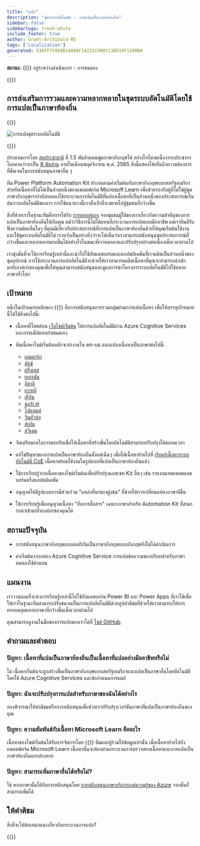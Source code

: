 ```yaml
---
title: "แปล"
description: "ชุดระบบอัตโนมัติ - การแปลเป็นภาษาท้องถิ่น"
sidebar: false
sidebarlogo: fresh-white
include_footer: true
author: Grant-Archibald-MS
tags: ['Localization']
generated: 53AFF7C6E0B1889AF1A221C000C138D19F1390BA
---
```


**สถานะ:** {{<externalImage src="https://github.githubassets.com/images/icons/emoji/unicode/1f6a7.png" size="16x16" text="Construction Icon">}} อยู่ระหว่างดําเนินการ - การทดลอง

{{<toc>}}

## การส่งเสริมการรวมและความหลากหลายในชุดระบบอัตโนมัติโดยใช้การแปลเป็นภาษาท้องถิ่น

{{<border>}}

![การแปลชุดระบบอัตโนมัติ](/images/automation-kit-localization.png)

{{</border>}}

ประมาณการโดย [สหประชาชาติ](https://hr.un.org/unhq/languages/english) ที่ 1.5 พันล้านคนพูดภาษาอังกฤษได้ อย่างไรก็ตามเนื่องจากประชากรโลกคาดว่าจะเป็น [8 พันล้าน](https://www.un.org/en/desa/world-population-reach-8-billion-15-november-2022) ภายในเดือนพฤศจิกายน พ.ศ. 2565 สิ่งนี้แสดงให้เห็นถึงความต้องการที่ชัดเจนในการสนับสนุนภาษาอื่น ๆ

ทีม Power Platform Automation Kit ทํางานตามค่าเริ่มต้นกับภาษาอังกฤษแบบสหรัฐอเมริกาสําหรับเนื้อหาที่ไม่ได้เป็นส่วนหนึ่งของแพลตฟอร์ม Microsoft Learn เพื่อช่วยรองรับผู้ที่ไม่ใช่ผู้พูดภาษาอังกฤษเรากําลังทดลองใช้กระบวนการอัตโนมัติที่แปลงเนื้อหาที่เป็นส่วนหนึ่งของประสบการณ์เริ่มต้นระบบอัตโนมัติของเรา การใช้แนวทางนี้เราตั้งเป้าที่จะขยายไปสู่ชุมชนที่กว้างขึ้น

สิ่งที่ช่วยเราในฐานะทีมคือการได้รับ [การตอบสนอง](/th#provide-feedback) จากชุมชนผู้ใช้ของเราเกี่ยวกับความสําคัญของการแปลเป็นภาษาท้องถิ่นให้กับคุณ แม้ว่าวิธีการนี้ไม่ได้แทนที่กระบวนการแปลแบบมืออาชีพ แต่เรายินดีรับฟังความคิดเห็นใดๆ ที่คุณมีเกี่ยวกับประสบการณ์ที่การแปลเป็นภาษาท้องถิ่นช่วยให้คุณเริ่มต้นใช้งานและใช้ชุดระบบอัตโนมัติได้ เราหวังเป็นอย่างยิ่งว่าจะได้เห็นว่าเราสามารถสนับสนุนชุดประสบการณ์ที่กว้างขึ้นและหลากหลายมากขึ้นได้อย่างไรในขณะที่เราทดลองและปรับปรุงอย่างต่อเนื่องเมื่อเวลาผ่านไป

เรามุ่งมั่นที่จะใช้การเรียนรู้เหล่านี้และนําไปใช้กับแดชบอร์ดและแอปพลิเคชันที่เราผลิตเป็นส่วนหนึ่งของชุดอุปกรณ์ การใช้กระบวนการแปลอัตโนมัติจะช่วยให้เราสามารถผลิตเนื้อหาที่คุณจะสามารถนําเข้ามายังองค์กรของคุณเพื่อให้คุณสามารถสนับสนุนและดูแลการนําโครงการระบบอัตโนมัติไปใช้หลายภาษาทั่วโลก

## เป้าหมาย

หนึ่งในเป้าหมายหลักของ {{<product-name>}} คือการสนับสนุนการรวมกลุ่มผ่านการแปลเนื้อหา เพื่อให้บรรลุเป้าหมายนี้ให้ใช้สิ่งต่อไปนี้:

- เนื้อหาที่โฮสต์บน [เว็บไซต์เริ่มต้น](https://aka.ms/ak4pp/starter) ให้การแปลอัตโนมัติผ่าน Azure Cognitive Services และการแม็ปแบบกําหนดเอง

- ทีมเนื้อหาไซต์เริ่มต้นหลักจะทํางานใน en-us และแปลงเนื้อหาเป็นภาษาต่อไปนี้:

  - [เดนมาร์ก](https://microsoft.github.io/powercat-automation-kit/da/)
  - [ดัทช์](https://microsoft.github.io/powercat-automation-kit/nl/)
  - [ฝรั่งเศส](https://microsoft.github.io/powercat-automation-kit/fr/)
  - [เยอรมัน](https://microsoft.github.io/powercat-automation-kit/de/) 
  - [อิตาลี](https://microsoft.github.io/powercat-automation-kit/it/)
  - [เกาหลี](https://microsoft.github.io/powercat-automation-kit/ko/)
  - [ญี่ปุ่น](https://microsoft.github.io/powercat-automation-kit/ja/)
  - [นอร์เวย์](https://microsoft.github.io/powercat-automation-kit/nb/)
  - [โปแลนด์](https://microsoft.github.io/powercat-automation-kit/pl/)
  - [จีนตัวย่อ](https://microsoft.github.io/powercat-automation-kit/zh-hans)
  - [สเปน](https://microsoft.github.io/powercat-automation-kit/es/)
  - [สวีเดน](https://microsoft.github.io/powercat-automation-kit/sv/)

- จัดเตรียมกลไกการตอบรับเพื่อให้เนื้อหาที่สร้างขึ้นโดยอัตโนมัติสามารถปรับปรุงได้ตลอดเวลา

- แก้ไขปัญหาของการแปลเป็นภาษาท้องถิ่นตั้งแต่เนิ่นๆ เพื่อให้เนื้อหาย้ายไปที่ [เรียนรู้เนื้อหาระบบอัตโนมัติ CoE](https://aka.ms/AutomationCoE) เนื้อหาพร้อมใช้งานในรูปแบบที่แปลเป็นภาษาท้องถิ่นแล้ว

- ใช้การเรียนรู้จากเนื้อหาของไซต์เริ่มต้นเพื่อปรับปรุงแอสเซท Kit อื่นๆ เช่น รายงานเทมเพลตแดชบอร์ดหรือแอปพลิเคชัน

- อนุญาตให้มีรูปแบบการมีส่วนร่วม "แหล่งที่มาของฝูงชน" ที่ช่วยให้การเปลี่ยนแปลงภาษาดีขึ้น

- ใช้การเรียนรู้เพื่ออนุญาตเนื้อหา "ฮับการสื่อสาร" เฉพาะภาษาสําหรับ Automation Kit ที่สามารถนําเข้ามายังองค์กรของคุณได้

## สถานะปัจจุบัน

- การสนับสนุนภาษาอังกฤษแบบอเมริกันเป็นภาษาอังกฤษแบบอังกฤษยังไม่ได้ดําเนินการ

- ค่าเริ่มต้นจากกล่อง Azure Cognitive Service การแปลข้อความของบริบทสําหรับภาษาทดลองใช้ด้านบน

## แผนงาน

เราวางแผนที่จะนําการเรียนรู้เหล่านี้ไปใช้กับแดชบอร์ด Power BI และ Power Apps ที่เราใช้เพื่อให้เราในฐานะทีมสามารถปรับขนาดเป็นการแปลอัตโนมัติด้วยลูปคําติชมที่ช่วยให้เราสามารถให้การครอบคลุมหลายภาษาที่กว้างขึ้นเมื่อเวลาผ่านไป

คุณสามารถดูงานในมือของการแปลของเราได้ที่ [ไซต์ GitHub](https://github.com/microsoft/powercat-automation-kit/issues?q=is%3Aopen+is%3Aissue+label%3Alocalization).

## คําถามและคําตอบ

### **ปัญหา:** เนื้อหาที่แปลเป็นภาษาท้องถิ่นเป็นเนื้อหาที่แปลอย่างมืออาชีพหรือไม่

ไม่ เนื้อหาเริ่มต้นจะถูกสร้างขึ้นเป็นภาษาอังกฤษแบบสหรัฐอเมริกาและแปลเป็นภาษาอื่นโดยอัตโนมัติโดยใช้ Azure Cognitive Services และข้อกําหนดการแมป

### **ปัญหา:** ฉันจะปรับปรุงการแปลสําหรับภาษาของฉันได้อย่างไร

ลองพิจารณาให้คําติชมหรือการสนับสนุนเพื่อช่วยเราปรับปรุงเวอร์ชันภาษาที่แปลเป็นภาษาท้องถิ่นของคุณ

### **ปัญหา:** ความสัมพันธ์กับเนื้อหา Microsoft Learn คืออะไร

เนื้อหาของไซต์เริ่มต้นได้รับการจัดการโดย {{<product-name>}} ทีมและผู้ร่วมให้ข้อมูลเท่านั้น เมื่อเนื้อหาย้ายไปยังแพลตฟอร์ม Microsoft Learn เนื้อหานั้นจะต้องผ่านกระบวนการตรวจสอบเนื้อหาและการแปลเป็นภาษาท้องถิ่นแยกต่างหาก

### **ปัญหา:** สามารถเพิ่มภาษาอื่นได้หรือไม่?

ใช่ หากภาษานั้นได้รับการสนับสนุนโดย [การสนับสนุนภาษาบริการองค์ความรู้ของ Azure](https://learn.microsoft.com/azure/cognitive-services/language-support) จากนั้นก็สามารถเพิ่มได้

## ให้คําติชม

สิ่งที่จะให้ข้อเสนอแนะเกี่ยวกับกระบวนการแปล?

{{<questions name="/content/th/localization.json" completed="ขอบคุณสําหรับการกรอกคําถาม" showNavigationButtons="false" locale="th">}}
